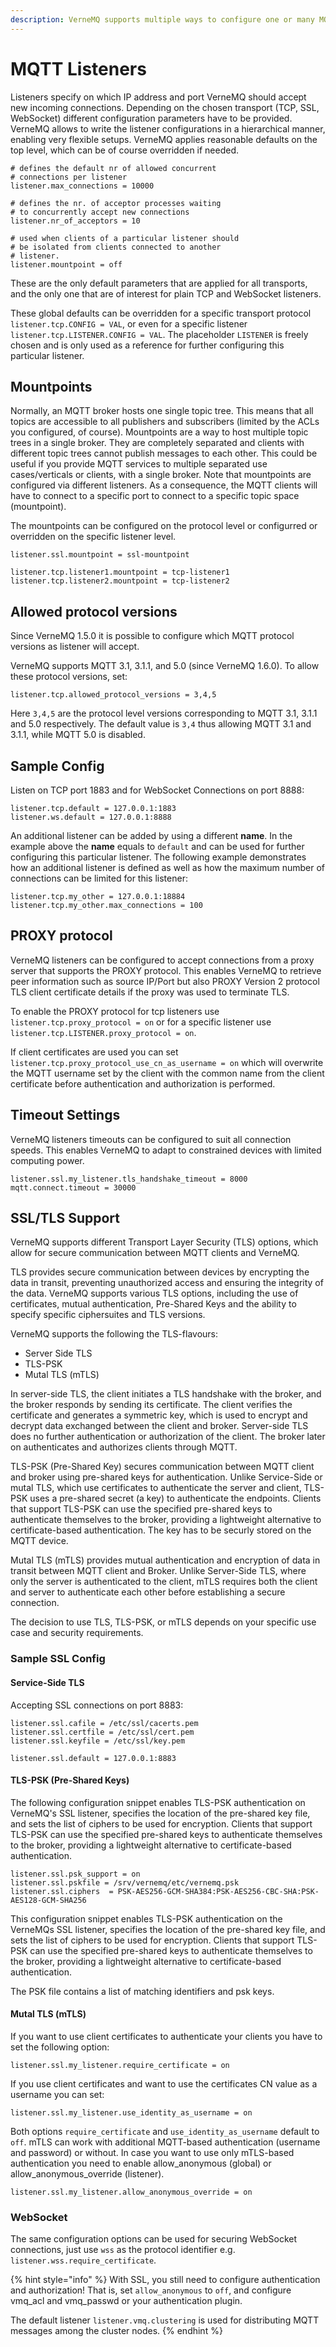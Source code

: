 ```yaml
---
description: VerneMQ supports multiple ways to configure one or many MQTT listeners.
---
```


# MQTT Listeners

Listeners specify on which IP address and port VerneMQ should accept new incoming connections. Depending on the chosen transport \(TCP, SSL, WebSocket\) different configuration parameters have to be provided. VerneMQ allows to write the listener configurations in a hierarchical manner, enabling very flexible setups. VerneMQ applies reasonable defaults on the top level, which can be of course overridden if needed.

```text
# defines the default nr of allowed concurrent 
# connections per listener
listener.max_connections = 10000

# defines the nr. of acceptor processes waiting
# to concurrently accept new connections
listener.nr_of_acceptors = 10

# used when clients of a particular listener should
# be isolated from clients connected to another 
# listener.
listener.mountpoint = off
```

These are the only default parameters that are applied for all transports, and the only one that are of interest for plain TCP and WebSocket listeners.

These global defaults can be overridden for a specific transport protocol `listener.tcp.CONFIG = VAL`, or even for a specific listener `listener.tcp.LISTENER.CONFIG = VAL`. The placeholder `LISTENER` is freely chosen and is only used as a reference for further configuring this particular listener.

## Mountpoints

Normally, an MQTT broker hosts one single topic tree. This means that all topics are accessible to all publishers and subscribers \(limited by the ACLs you configured, of course\). Mountpoints are a way to host multiple topic trees in a single broker. They are completely separated and clients with different topic trees cannot publish messages to each other. This could be useful if you provide MQTT services to multiple separated use cases/verticals or clients, with a single broker. Note that mountpoints are configured via different listeners. As a consequence, the MQTT clients will have to connect to a specific port to connect to a specific topic space \(mountpoint\).

The mountpoints can be configured on the protocol level or configurred or overridden on the specific listener level.

```text
listener.ssl.mountpoint = ssl-mountpoint

listener.tcp.listener1.mountpoint = tcp-listener1
listener.tcp.listener2.mountpoint = tcp-listener2
```

## Allowed protocol versions

Since VerneMQ 1.5.0 it is possible to configure which MQTT protocol versions as listener will accept.

VerneMQ supports MQTT 3.1, 3.1.1, and 5.0 \(since VerneMQ 1.6.0\). To allow these protocol versions, set:

```text
listener.tcp.allowed_protocol_versions = 3,4,5
```

Here `3,4,5` are the protocol level versions corresponding to MQTT 3.1, 3.1.1 and 5.0 respectively. The default value is `3,4` thus allowing MQTT 3.1 and 3.1.1, while MQTT 5.0 is disabled.

## Sample Config

Listen on TCP port 1883 and for WebSocket Connections on port 8888:

```text
listener.tcp.default = 127.0.0.1:1883
listener.ws.default = 127.0.0.1:8888
```

An additional listener can be added by using a different **name**. In the example above the **name** equals to `default` and can be used for further configuring this particular listener. The following example demonstrates how an additional listener is defined as well as how the maximum number of connections can be limited for this listener:

```text
listener.tcp.my_other = 127.0.0.1:18884
listener.tcp.my_other.max_connections = 100
```

## PROXY protocol

VerneMQ listeners can be configured to accept connections from a proxy server that supports the PROXY protocol. This enables VerneMQ to retrieve peer information such as source IP/Port but also PROXY Version 2 protocol TLS client certificate details if the proxy was used to terminate TLS.

To enable the PROXY protocol for tcp listeners use `listener.tcp.proxy_protocol = on` or for a specific listener use `listener.tcp.LISTENER.proxy_protocol = on`.

If client certificates are used you can set `listener.tcp.proxy_protocol_use_cn_as_username = on` which will overwrite the MQTT username set by the client with the common name from the client certificate before authentication and authorization is performed. 

## Timeout Settings
VerneMQ listeners timeouts can be configured to suit all connection speeds. This enables VerneMQ to adapt to constrained devices with limited computing power.   
```text
listener.ssl.my_listener.tls_handshake_timeout = 8000
mqtt.connect.timeout = 30000
```

## SSL/TLS Support
VerneMQ supports different Transport Layer Security (TLS) options, which allow for secure communication between MQTT clients and VerneMQ. 

TLS provides secure communication between devices by encrypting the data in transit, preventing unauthorized access and ensuring the integrity of the data. VerneMQ supports various TLS options, including the use of certificates, mutual authentication, Pre-Shared Keys and the ability to specify specific ciphersuites and TLS versions.

VerneMQ supports the following the TLS-flavours:

- Server Side TLS
- TLS-PSK
- Mutal TLS (mTLS)

In server-side TLS, the client initiates a TLS handshake with the broker, and the broker responds by sending its certificate. The client verifies the certificate and generates a symmetric key, which is used to encrypt and decrypt data exchanged between the client and broker. Server-side TLS does no further authentication or authorization of the client. The broker later on authenticates and authorizes clients through MQTT.    

TLS-PSK (Pre-Shared Key) secures communication between MQTT client and broker using pre-shared keys for authentication. Unlike Service-Side or mutal TLS, which use certificates to authenticate the server and client, TLS-PSK uses a pre-shared secret (a key) to authenticate the endpoints. Clients that support TLS-PSK can use the specified pre-shared keys to authenticate themselves to the broker, providing a lightweight alternative to certificate-based authentication. The key has to be securly stored on the MQTT device.

Mutal TLS (mTLS)  provides mutual authentication and encryption of data in transit between MQTT client and Broker. Unlike Server-Side TLS, where only the server is authenticated to the client, mTLS requires both the client and server to authenticate each other before establishing a secure connection.

The decision to use TLS, TLS-PSK, or mTLS depends on your specific use case and security requirements. 

### Sample SSL Config
#### Service-Side TLS
Accepting SSL connections on port 8883:

```text
listener.ssl.cafile = /etc/ssl/cacerts.pem
listener.ssl.certfile = /etc/ssl/cert.pem
listener.ssl.keyfile = /etc/ssl/key.pem

listener.ssl.default = 127.0.0.1:8883
```

#### TLS-PSK (Pre-Shared Keys)
The following configuration snippet enables TLS-PSK authentication on VerneMQ's SSL listener, specifies the location of the pre-shared key file, and sets the list of ciphers to be used for encryption. Clients that support TLS-PSK can use the specified pre-shared keys to authenticate themselves to the broker, providing a lightweight alternative to certificate-based authentication.

```text
listener.ssl.psk_support = on
listener.ssl.pskfile = /srv/vernemq/etc/vernemq.psk
listener.ssl.ciphers  = PSK-AES256-GCM-SHA384:PSK-AES256-CBC-SHA:PSK-AES128-GCM-SHA256
```
This configuration snippet enables TLS-PSK authentication on the VerneMQs SSL listener, specifies the location of the pre-shared key file, and sets the list of ciphers to be used for encryption. Clients that support TLS-PSK can use the specified pre-shared keys to authenticate themselves to the broker, providing a lightweight alternative to certificate-based authentication.

The PSK file contains a list of matching identifiers and psk keys.


#### Mutal TLS (mTLS)
If you want to use client certificates to authenticate your clients you have to set the following option:

```text
listener.ssl.my_listener.require_certificate = on
```

If you use client certificates and want to use the certificates CN value as a username you can set:

```text
listener.ssl.my_listener.use_identity_as_username = on
```

Both options `require_certificate` and `use_identity_as_username` default to `off`. mTLS can work with additional MQTT-based authentication (username and password) or without. In case you want to use only mTLS-based authentication you need to enable allow_anonymous (global) or allow_anonymous_override (listener).

```text
listener.ssl.my_listener.allow_anonymous_override = on
```

### WebSocket
The same configuration options can be used for securing WebSocket connections, just use `wss` as the protocol identifier e.g. `listener.wss.require_certificate`.

{% hint style="info" %}
With SSL, you still need to configure authentication and authorization! That is, set `allow_anonymous` to `off`, and configure vmq\_acl and vmq\_passwd or your authentication plugin.

The default listener `listener.vmq.clustering` is used for distributing MQTT messages among the cluster nodes.
{% endhint %}

